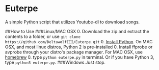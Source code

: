 # Euterpe
A simple Python script that utilizes Youtube-dl to download songs.

##How to Use
###Linux/MAC OSX
0. Download the zip and extract the contents to a folder, or use `git clone https://github.com/DeltawolfIII/Euterpe.git`
0. [Install Python](https://www.python.org/downloads/). On MAC OSX, and most linux distros, Python 2 is pre-installed
0. Install ffprobe or avprobe through your distro's package manager. For MAC OSX, use [homebrew](http://brew.sh/)
0. type `python euterpe.py` in terminal. Or if you have Python 3, type `python3 euterpe.py`.
###Windows
Just stop.

